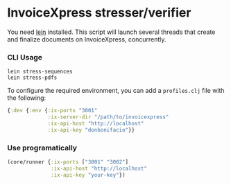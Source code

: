 # InvoiceXpress stresser/verifier

You need [lein](http://leiningen.org/) installed. This script will launch
several threads that create and finalize documents on InvoiceXpress,
concurrently.

### CLI Usage

```
lein stress-sequences
lein stress-pdfs
```

To configure the required environment, you can add a `profiles.clj` file with
the following:

```clojure
{:dev {:env {:ix-ports "3001"
             :ix-server-dir "/path/to/invoicexpress"
             :ix-api-host "http://localhost"
             :ix-api-key "donbonifacio"}}
```

### Use programatically

```clojure
(core/runner {:ix-ports ["3001" "3002"]
              :ix-api-host "http://localhost"
              :ix-api-key "your-key"})
```
